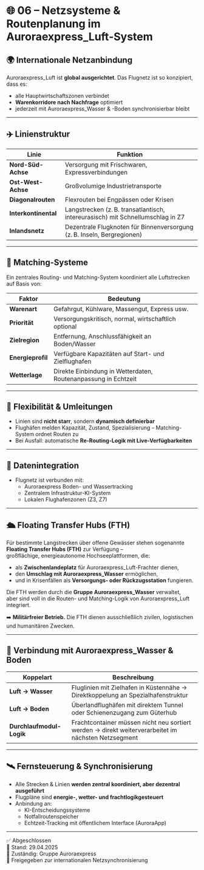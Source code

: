 <!--
Autor: Fabio Weidner
Version: 1.1
Sektion: Infrastruktur – Auroraexpress_Luft
Veröffentlichung: April 2025
-->

# 🌐 06 – Netzsysteme & Routenplanung im Auroraexpress_Luft-System

## 🌍 Internationale Netzanbindung

Auroraexpress_Luft ist **global ausgerichtet**. Das Flugnetz ist so konzipiert, dass es:

- alle Hauptwirtschaftszonen verbindet
- **Warenkorridore nach Nachfrage** optimiert
- jederzeit mit Auroraexpress_Wasser & -Boden synchronisierbar bleibt

---

## ✈️ Linienstruktur

| Linie | Funktion |
|-------|----------|
| **Nord-Süd-Achse** | Versorgung mit Frischwaren, Expressverbindungen |
| **Ost-West-Achse** | Großvolumige Industrietransporte |
| **Diagonalrouten** | Flexrouten bei Engpässen oder Krisen |
| **Interkontinental** | Langstrecken (z. B. transatlantisch, intereurasisch) mit Schnellumschlag in Z7 |
| **Inlandsnetz** | Dezentrale Flugknoten für Binnenversorgung (z. B. Inseln, Bergregionen) |

---

## 🧠 Matching-Systeme

Ein zentrales Routing- und Matching-System koordiniert alle Luftstrecken auf Basis von:

| Faktor | Bedeutung |
|--------|-----------|
| **Warenart** | Gefahrgut, Kühlware, Massengut, Express usw. |
| **Priorität** | Versorgungskritisch, normal, wirtschaftlich optional |
| **Zielregion** | Entfernung, Anschlussfähigkeit an Boden/Wasser |
| **Energieprofil** | Verfügbare Kapazitäten auf Start- und Zielflughafen |
| **Wetterlage** | Direkte Einbindung in Wetterdaten, Routenanpassung in Echtzeit |

---

## 🔀 Flexibilität & Umleitungen

- Linien sind **nicht starr**, sondern **dynamisch definierbar**
- Flughäfen melden Kapazität, Zustand, Spezialisierung – Matching-System ordnet Routen zu
- Bei Ausfall: automatische **Re-Routing-Logik mit Live-Verfügbarkeiten**

---

## 📡 Datenintegration

- Flugnetz ist verbunden mit:
  - Auroraexpress Boden- und Wassertracking
  - Zentralem Infrastruktur-KI-System
  - Lokalen Flughafenzonen (Z3, Z7)

---

## 🛳️ Floating Transfer Hubs (FTH)

Für bestimmte Langstrecken über offene Gewässer stehen sogenannte **Floating Transfer Hubs (FTH)** zur Verfügung –  
großflächige, energieautonome Hochseeplattformen, die:

- als **Zwischenlandeplatz** für Auroraexpress_Luft-Frachter dienen,
- den **Umschlag mit Auroraexpress_Wasser** ermöglichen,
- und in Krisenfällen als **Versorgungs- oder Rückzugsstation** fungieren.

Die FTH werden durch die **Gruppe Auroraexpress_Wasser** verwaltet,  
aber sind voll in die Routen- und Matching-Logik von Auroraexpress_Luft integriert.

➡️ **Militärfreier Betrieb.** Die FTH dienen ausschließlich zivilen, logistischen und humanitären Zwecken.

---

## 🧩 Verbindung mit Auroraexpress_Wasser & Boden

| Koppelart | Beschreibung |
|-----------|--------------|
| **Luft → Wasser** | Fluglinien mit Zielhafen in Küstennähe → Direktkoppelung an Spezialhafenstruktur |
| **Luft → Boden** | Überlandflughäfen mit direktem Tunnel oder Schienenzugang zum Güterhub |
| **Durchlaufmodul-Logik** | Frachtcontainer müssen nicht neu sortiert werden → direkt weiterverarbeitet im nächsten Netzsegment |

---

## 🛰️ Fernsteuerung & Synchronisierung

- Alle Strecken & Linien **werden zentral koordiniert, aber dezentral ausgeführt**
- Flugpläne sind **energie-, wetter- und frachtlogikgesteuert**
- Anbindung an:
  - KI-Entscheidungssysteme
  - Notfallroutenspeicher
  - Echtzeit-Tracking mit öffentlichem Interface (AuroraApp)

---

✅ Abgeschlossen  
📅 Stand: 29.04.2025  
🏩 Zuständig: Gruppe Auroraexpress  
🔐 Freigegeben zur internationalen Netzsynchronisierung
